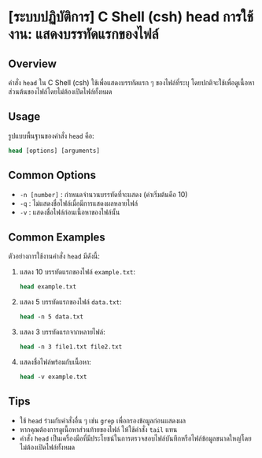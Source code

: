 # [ระบบปฏิบัติการ] C Shell (csh) head การใช้งาน: แสดงบรรทัดแรกของไฟล์

## Overview
คำสั่ง `head` ใน C Shell (csh) ใช้เพื่อแสดงบรรทัดแรก ๆ ของไฟล์ที่ระบุ โดยปกติจะใช้เพื่อดูเนื้อหาส่วนต้นของไฟล์โดยไม่ต้องเปิดไฟล์ทั้งหมด

## Usage
รูปแบบพื้นฐานของคำสั่ง `head` คือ:

```csh
head [options] [arguments]
```

## Common Options
- `-n [number]` : กำหนดจำนวนบรรทัดที่จะแสดง (ค่าเริ่มต้นคือ 10)
- `-q` : ไม่แสดงชื่อไฟล์เมื่อมีการแสดงผลหลายไฟล์
- `-v` : แสดงชื่อไฟล์ก่อนเนื้อหาของไฟล์นั้น

## Common Examples
ตัวอย่างการใช้งานคำสั่ง `head` มีดังนี้:

1. แสดง 10 บรรทัดแรกของไฟล์ `example.txt`:
   ```csh
   head example.txt
   ```

2. แสดง 5 บรรทัดแรกของไฟล์ `data.txt`:
   ```csh
   head -n 5 data.txt
   ```

3. แสดง 3 บรรทัดแรกจากหลายไฟล์:
   ```csh
   head -n 3 file1.txt file2.txt
   ```

4. แสดงชื่อไฟล์พร้อมกับเนื้อหา:
   ```csh
   head -v example.txt
   ```

## Tips
- ใช้ `head` ร่วมกับคำสั่งอื่น ๆ เช่น `grep` เพื่อกรองข้อมูลก่อนแสดงผล
- หากคุณต้องการดูเนื้อหาส่วนท้ายของไฟล์ ให้ใช้คำสั่ง `tail` แทน
- คำสั่ง `head` เป็นเครื่องมือที่มีประโยชน์ในการตรวจสอบไฟล์บันทึกหรือไฟล์ข้อมูลขนาดใหญ่โดยไม่ต้องเปิดไฟล์ทั้งหมด